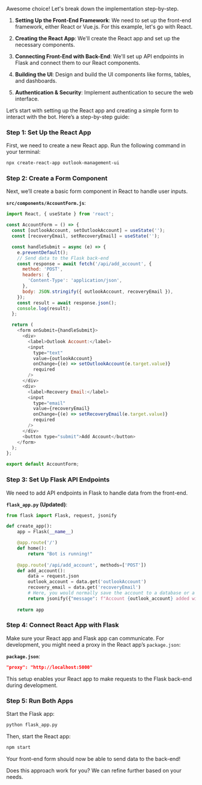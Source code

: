 Awesome choice! Let's break down the implementation step-by-step. 

1. **Setting Up the Front-End Framework**: We need to set up the front-end framework, either React or Vue.js. For this example, let's go with React.

2. **Creating the React App**: We'll create the React app and set up the necessary components.

3. **Connecting Front-End with Back-End**: We'll set up API endpoints in Flask and connect them to our React components.

4. **Building the UI**: Design and build the UI components like forms, tables, and dashboards.

5. **Authentication & Security**: Implement authentication to secure the web interface.

Let’s start with setting up the React app and creating a simple form to interact with the bot. Here’s a step-by-step guide:

### Step 1: Set Up the React App

First, we need to create a new React app. Run the following command in your terminal:

```bash
npx create-react-app outlook-management-ui
```

### Step 2: Create a Form Component

Next, we’ll create a basic form component in React to handle user inputs.

**`src/components/AccountForm.js`**:

```javascript
import React, { useState } from 'react';

const AccountForm = () => {
  const [outlookAccount, setOutlookAccount] = useState('');
  const [recoveryEmail, setRecoveryEmail] = useState('');

  const handleSubmit = async (e) => {
    e.preventDefault();
    // Send data to the Flask back-end
    const response = await fetch('/api/add_account', {
      method: 'POST',
      headers: {
        'Content-Type': 'application/json',
      },
      body: JSON.stringify({ outlookAccount, recoveryEmail }),
    });
    const result = await response.json();
    console.log(result);
  };

  return (
    <form onSubmit={handleSubmit}>
      <div>
        <label>Outlook Account:</label>
        <input
          type="text"
          value={outlookAccount}
          onChange={(e) => setOutlookAccount(e.target.value)}
          required
        />
      </div>
      <div>
        <label>Recovery Email:</label>
        <input
          type="email"
          value={recoveryEmail}
          onChange={(e) => setRecoveryEmail(e.target.value)}
          required
        />
      </div>
      <button type="submit">Add Account</button>
    </form>
  );
};

export default AccountForm;
```

### Step 3: Set Up Flask API Endpoints

We need to add API endpoints in Flask to handle data from the front-end.

**`flask_app.py` (Updated)**:

```python
from flask import Flask, request, jsonify

def create_app():
    app = Flask(__name__)

    @app.route('/')
    def home():
        return "Bot is running!"
    
    @app.route('/api/add_account', methods=['POST'])
    def add_account():
        data = request.json
        outlook_account = data.get('outlookAccount')
        recovery_email = data.get('recoveryEmail')
        # Here, you would normally save the account to a database or a file
        return jsonify({"message": f"Account {outlook_account} added with recovery email {recovery_email}"})
    
    return app
```

### Step 4: Connect React App with Flask

Make sure your React app and Flask app can communicate. For development, you might need a proxy in the React app’s `package.json`:

**`package.json`**:

```json
"proxy": "http://localhost:5000"
```

This setup enables your React app to make requests to the Flask back-end during development.

### Step 5: Run Both Apps

Start the Flask app:

```bash
python flask_app.py
```

Then, start the React app:

```bash
npm start
```

Your front-end form should now be able to send data to the back-end!

Does this approach work for you? We can refine further based on your needs.
